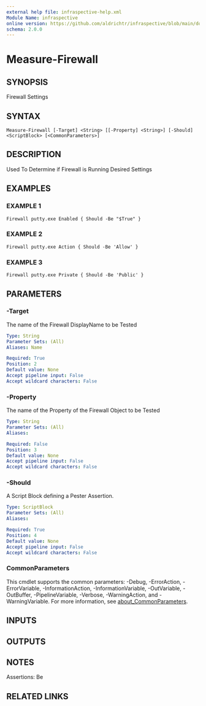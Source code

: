 ```yaml
---
external help file: infraspective-help.xml
Module Name: infraspective
online version: https://github.com/aldrichtr/infraspective/blob/main/docs/help/Measure-Firewall.md
schema: 2.0.0
---
```


# Measure-Firewall

## SYNOPSIS
Firewall Settings

## SYNTAX

```
Measure-Firewall [-Target] <String> [[-Property] <String>] [-Should] <ScriptBlock> [<CommonParameters>]
```

## DESCRIPTION
Used To Determine if Firewall is Running Desired Settings

## EXAMPLES

### EXAMPLE 1
```
Firewall putty.exe Enabled { Should -Be "$True" }
```

### EXAMPLE 2
```
Firewall putty.exe Action { Should -Be 'Allow' }
```

### EXAMPLE 3
```
Firewall putty.exe Private { Should -Be 'Public' }
```

## PARAMETERS

### -Target
The name of the Firewall DisplayName to be Tested

```yaml
Type: String
Parameter Sets: (All)
Aliases: Name

Required: True
Position: 2
Default value: None
Accept pipeline input: False
Accept wildcard characters: False
```

### -Property
The name of the Property of the Firewall Object to be Tested

```yaml
Type: String
Parameter Sets: (All)
Aliases:

Required: False
Position: 3
Default value: None
Accept pipeline input: False
Accept wildcard characters: False
```

### -Should
A Script Block defining a Pester Assertion.

```yaml
Type: ScriptBlock
Parameter Sets: (All)
Aliases:

Required: True
Position: 4
Default value: None
Accept pipeline input: False
Accept wildcard characters: False
```

### CommonParameters
This cmdlet supports the common parameters: -Debug, -ErrorAction, -ErrorVariable, -InformationAction, -InformationVariable, -OutVariable, -OutBuffer, -PipelineVariable, -Verbose, -WarningAction, and -WarningVariable. For more information, see [about_CommonParameters](http://go.microsoft.com/fwlink/?LinkID=113216).

## INPUTS

## OUTPUTS

## NOTES
Assertions: Be

## RELATED LINKS
